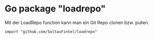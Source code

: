 # Go package "loadrepo"

Mit der LoadRepo function kann man ein Git Repo clonen bzw. pullen.

`import "github.com/SoltauFintel/loadrepo"`
